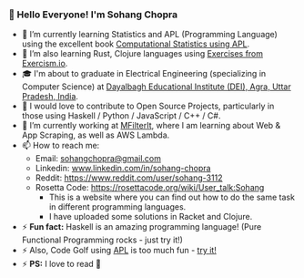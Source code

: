 ### 👋 Hello Everyone! I'm Sohang Chopra

- 🌱 I’m currently learning Statistics and APL (Programming Language) using the excellent book [Computational Statistics using APL](http://www.softwarepreservation.org/projects/apl/Books/198100_APL-STAT.pdf/view).
- 🌱 I’m also learning Rust, Clojure languages using [Exercises from Exercism.io](https://exercism.org/tracks/rust).
- 🎓 I'm about to graduate in Electrical Engineering (specializing in Computer Science) at 
  [Dayalbagh Educational Institute (DEI), Agra, Uttar Pradesh, India](https://www.dei.ac.in).
- 👯 I would love to contribute to Open Source Projects, particularly in those using Haskell / Python / JavaScript / C++ / C#.
- 💼 I’m currently working at [MFilterIt](https://mfilterit.com/), where I am learning about Web & App Scraping, as well as AWS Lambda.
- 📫 How to reach me: 
  - Email: sohangchopra@gmail.com
  - Linkedin: www.linkedin.com/in/sohang-chopra
  - Reddit: https://www.reddit.com/user/sohang-3112
  - Rosetta Code: https://rosettacode.org/wiki/User_talk:Sohang 
      - This is a website where you can find out how to do the same task in different programming languages. 
      - I have uploaded some solutions in Racket and Clojure.
- ⚡ **Fun fact:** Haskell is an amazing programming language! (Pure Functional Programming rocks - just try it!)
- ⚡ Also, Code Golf using [APL](https://tryapl.org) is too much fun - [try it!](https://codegolf.stackexchange.com)
- ⚡ **PS:** I love to read 🙂

<!--
**sohang3112/sohang3112** is a ✨ _special_ ✨ repository because its `README.md` (this file) appears on your GitHub profile.

Here are some ideas to get you started:

- 🔭 I’m currently working on ...
- 🌱 I’m currently learning ...
- 👯 I’m looking to collaborate on ...
- 🤔 I’m looking for help with ...
- 💬 Ask me about ...
- 📫 How to reach me: ...
- 😄 Pronouns: ...
- ⚡ Fun fact: ...
-->
